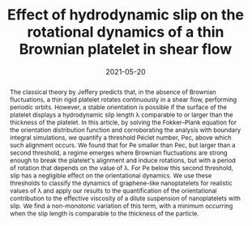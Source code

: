 ---
title: "Effect of hydrodynamic slip on the rotational dynamics of a thin Brownian platelet in shear flow"
date: 2021-05-20
publishDate: 2021-05-20
authors: [Catherine Kamal, "**Junkai Zhang**", "Lorenzo Botto"]
publication_types: ["2"]
abstract: "The classical theory by Jeffery predicts that, in the absence of Brownian fluctuations, a thin rigid platelet rotates continuously in a shear flow, performing periodic orbits. However, a stable orientation is possible if the surface of the platelet displays a hydrodynamic slip length λ comparable to or larger than the thickness of the platelet. In this article, by solving the Fokker–Plank equation for the orientation distribution function and corroborating the analysis with boundary integral simulations, we quantify a threshold Péclet number, Pec, above which such alignment occurs. We found that for Pe smaller than Pec, but larger than a second threshold, a regime emerges where Brownian fluctuations are strong enough to break the platelet's alignment and induce rotations, but with a period of rotation that depends on the value of λ. For Pe below this second threshold, slip has a negligible effect on the orientational dynamics. We use these thresholds to classify the dynamics of graphene-like nanoplatelets for realistic values of λ and apply our results to the quantification of the orientational contribution to the effective viscosity of a dilute suspension of nanoplatelets with slip. We find a non-monotonic variation of this term, with a minimum occurring when the slip length is comparable to the thickness of the particle."
featured: true
publication: "Journal of Fluid Mechanics, 919 , 25"
links:
  - icon_pack: fas
    icon: scroll
    name: Link
    url: 'https://doi.org/10.1017/jfm.2021.327'

---